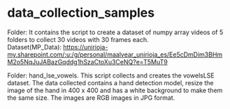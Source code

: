 # data_collection_samples

Folder: 
It contains the script to create a dataset of numpy array videos of 5 folders to collect 30 videos with 30 frames each.  
Dataset(MP_Data): https://unirioja-my.sharepoint.com/:u:/g/personal/maalvear_unirioja_es/Ee5cDmDim3BHmM2o5NqJuJABazGqddg1hSzaCtoXu3CeNQ?e=T5MuT9

Folder: hand_lse_vowels. This script collects and creates the vowelsLSE dataset. The data collected contains a hand detection model, resize the image of the hand in 400 x 400 and has a white background to make them the same size. The images are RGB images in JPG format.
